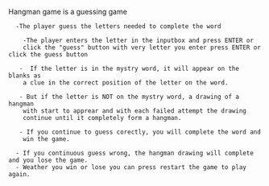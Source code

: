  Hangman game is a guessing game
 
      -The player guess the letters needed to complete the word
      
        -The player enters the letter in the inputbox and press ENTER or
        click the "guess" button with very letter you enter press ENTER or click the guess button
      
       -  If the letter is in the mystry word, it will appear on the blanks as
        a clue in the correct position of the letter on the word.
    
       - But if the letter is NOT on the mystry word, a drawing of a hangman
        with start to apprear and with each failed attempt the drawing
        continue until it completely form a hangman.
      
       - If you continue to guess corectly, you will complete the word and
        win the game.
    
      - If you continuous guess wrong, the hangman drawing will complete and you lose the game. 
      - Weather you win or lose you can press restart the game to play again.
